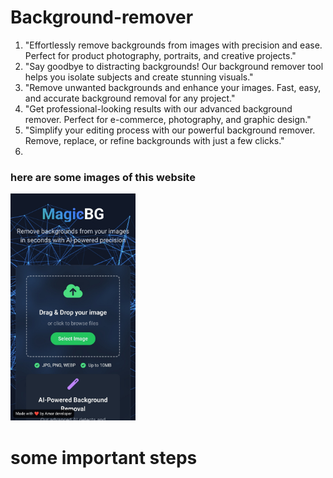 # Background-remover

1. "Effortlessly remove backgrounds from images with precision and ease. Perfect for product photography, portraits, and creative projects."
2. "Say goodbye to distracting backgrounds! Our background remover tool helps you isolate subjects and create stunning visuals."
3. "Remove unwanted backgrounds and enhance your images. Fast, easy, and accurate background removal for any project."
4. "Get professional-looking results with our advanced background remover. Perfect for e-commerce, photography, and graphic design."
5. "Simplify your editing process with our powerful background remover. Remove, replace, or refine backgrounds with just a few clicks."
6. 
<h3>here are some images of this website </h3>
<img src="https://raw.githubusercontent.com/amardeveloperoffical/Background-remover/refs/heads/main/img1-readme.jpg" alt="GitHub Logo" width="200">
<h1>some important steps</h1>
